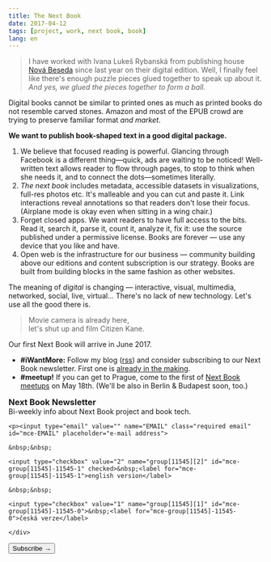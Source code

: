```yaml
---
title: The Next Book
date: 2017-04-12
tags: [project, work, next book, book]
lang: en
---
```

> I have worked with Ivana Lukeš Rybanská from publishing house [Nová Beseda](https://www.novabeseda.cz) since last year on their digital edition. Well, I finally feel like there's enough puzzle pieces glued together to speak up about it. *And yes, we glued the pieces together to form a ball.*

Digital books cannot be similar to printed ones as much as printed books do not resemble carved stones. Amazon and most of the EPUB crowd are trying to preserve familiar format *and market*.

**We want to publish book-shaped text in a good digital package.**

1. We believe that focused reading is powerful. Glancing through Facebook is a different thing—quick, ads are waiting to be noticed! Well-written text allows reader to flow through pages, to stop to think when she needs it, and to connect the dots—sometimes literally.
2. *The next book* includes metadata, accessible datasets in visualizations, full-res photos etc. It's malleable and you can cut and paste it. Link interactions reveal annotations so that readers don't lose their focus. (Airplane mode is okay even when sitting in a wing chair.)
3. Forget closed apps. We want readers to have full access to the bits. Read it, search it, parse it, count it, analyze it, fix it: use the source published under a permissive license. Books are forever — use any device that you like and have.
4. Open web is the infrastructure for our business — community building above our editions and content subscription is our strategy. Books are built from building blocks in the same fashion as other websites.

The meaning of *digital* is changing — interactive, visual, multimedia, networked, social, live, virtual… There's no lack of new technology. Let's use all the good there is. 

> Movie camera is already here,  
> let's shut up and film Citizen Kane.

Our first Next Book will arrive in June 2017. 

- **#iWantMore:** Follow my blog ([rss](https://jan-martinek.com/articles/feed)) and consider subscribing to our Next Book newsletter. First one is [already in the making](https://next-book.github.io/newsletter/). 
- **#meetup!** If you can get to Prague, come to the first of [Next Book meetups](https://www.facebook.com/events/1437506909641388/) on May 18th. (We'll be also in Berlin & Budapest soon, too.)

<div class="column">
<!-- Begin MailChimp Signup Form -->
<div id="mc_embed_signup">
<form action="//novabeseda.us10.list-manage.com/subscribe/post?u=44617f2648f8fe83ae9e150a4&amp;id=28c0b50b31" method="post" id="mc-embedded-subscribe-form" name="mc-embedded-subscribe-form" class="validate" target="_blank" novalidate>
    <div id="mc_embed_signup_scroll">
<div class="mc-field-group">
    <h3 style="margin: 0">Next Book Newsletter</h3>
    <p style="margin: 0">Bi-weekly info about Next Book project and book tech.</p>
    
    <p><input type="email" value="" name="EMAIL" class="required email" id="mce-EMAIL" placeholder="e-mail address">
    
    &nbsp;&nbsp; 
    
    <input type="checkbox" value="2" name="group[11545][2]" id="mce-group[11545]-11545-1" checked>&nbsp;<label for="mce-group[11545]-11545-1">english version</label>
    
    &nbsp;&nbsp; 
    
    <input type="checkbox" value="1" name="group[11545][1]" id="mce-group[11545]-11545-0">&nbsp;<label for="mce-group[11545]-11545-0">česká verze</label> 
    
    </div>
</ul>
</div>
    <div id="mce-responses" class="clear">
        <div class="response" id="mce-error-response" style="display:none"></div>
        <div class="response" id="mce-success-response" style="display:none"></div>
    </div>    <!-- real people should not fill this in and expect good things - do not remove this or risk form bot signups-->
    <div style="position: absolute; left: -5000px;" aria-hidden="true"><input type="text" name="b_44617f2648f8fe83ae9e150a4_28c0b50b31" tabindex="-1" value=""></div>
    <div class="clear">
        <p><input type="submit" value="Subscribe →" name="subscribe" id="mc-embedded-subscribe" class="button">
        </p>
    </div>
    </div>
</form>
</div>
<!--End mc_embed_signup-->
</div>
